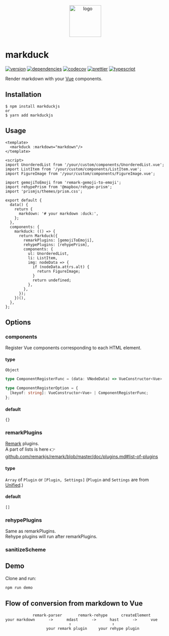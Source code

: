 <div align="center">
  <img src="./assets/logo.png" alt="logo" title="logo" width="100px">
</div>

# markduck

[![version](https://img.shields.io/npm/v/markduckjs.svg)](https://www.npmjs.com/package/markduckjs)
[![dependencies](https://david-dm.org/ymmooot/markduckjs/status.svg)](https://david-dm.org/ymmooot/markduckjs)
[![codecov](https://codecov.io/gh/ymmooot/markduck/branch/master/graph/badge.svg)](https://codecov.io/gh/ymmooot/markduck)
[![prettier](https://img.shields.io/badge/code_style-prettier-ff69b4.svg?style=shield)](https://github.com/prettier/prettier)
[![typescript](https://camo.githubusercontent.com/832d01092b0e822178475741271b049a2e27df13/68747470733a2f2f62616467656e2e6e65742f62616467652f2d2f547970655363726970742f626c75653f69636f6e3d74797065736372697074266c6162656c)](https://www.typescriptlang.org/docs/home.html)

Render markdown with your [Vue](https://github.com/vuejs/vue) components.

## Installation

```
$ npm install markduckjs
or
$ yarn add markduckjs
```

## Usage

```vue
<template>
  <markduck :markdown="markdown"/>
</template>

<script>
import UnorderedList from '/your/custom/components/UnorderedList.vue';
import ListItem from '/your/custom/components/ListItem.vue';
import FigureImage from '/your/custom/components/FigureImage.vue';

import gemojiToEmoji from 'remark-gemoji-to-emoji';
import rehypePrism from '@mapbox/rehype-prism';
import 'prismjs/themes/prism.css';

export default {
  data() {
    return {
      markdown: '# your markdown :duck:',
    };
  },
  components: {
    markduck: (() => {
      return Markduck({
        remarkPlugins: [gemojiToEmoji],
        rehypePlugins: [rehypePrism],
        components: {
          ul: UnorderedList,
          li: ListItem,
          img: nodeData => {
            if (nodeData.attrs.alt) {
              return FigureImage;
            }
            return undefined;
          },
        },
      });
    })(),
  },
};
```

## Options

### components

Register Vue components corresponding to each HTML element.

#### type

`Object`

```ts
type ComponentRegisterFunc = (data: VNodeData) => VueConstructor<Vue> | undefined;

type ComponentRegisterOption = {
  [keyof: string]: VueConstructor<Vue> | ComponentRegisterFunc;
};
```

#### default

`{}`

### remarkPlugins

[Remark](https://github.com/remarkjs/remark) plugins.  
A part of lists is here 👉 [github.com/remarkjs/remark/blob/master/doc/plugins.md#list-of-plugins](https://github.com/remarkjs/remark/blob/d1d4fe6bf4fb7888e4b5423444fa266a424bdbac/doc/plugins.md#list-of-plugins)

#### type

`Array` of `Plugin` or `[Plugin, Settings]`
(`Plugin` and `Settings` are from [Unified](https://github.com/unifiedjs/unified).)

#### default

`[]`

### rehypePlugins

Same as remarkPlugins.  
Rehype plugins will run after remarkPlugins.

### sanitizeScheme

## Demo

Clone and run:

```bash
npm run demo
```

## Flow of conversion from markdown to Vue

```
            remark-parser       remark-rehype      createElement
your markdown      ->      mdast      ->      hast      ->      vue
                            ↑                  ↑
                  your remark plugin     your rehype plugin
```
